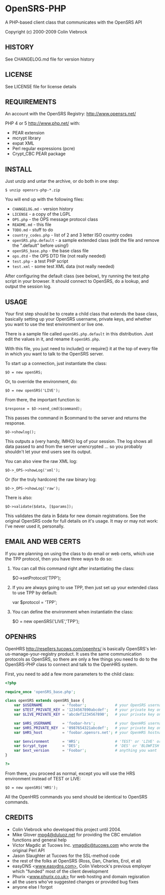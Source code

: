 # OpenSRS-PHP

A PHP-based client class that communicates with the OpenSRS API

Copyright (c) 2000-2009 Colin Viebrock


## HISTORY

See CHANGELOG.md file for version history


## LICENSE

See LICENSE file for license details


## REQUIREMENTS

An account with the OpenSRS Registry: <http://www.opensrs.net/>

PHP 4 or 5 <http://www.php.net/> with:

- PEAR extension
- mcrypt library
- expat XML
- Perl regular expressions (pcre)
- Crypt_CBC PEAR package


## INSTALL

Just unzip and untar the archive, or do both in one step:

```
$ unzip opensrs-php-*.zip
```

You will end up with the following files:

- `CHANGELOG.md` - version history
- `LICENSE` - a copy of the LGPL
- `OPS.php` - the OPS message protocol class
- `README.md` - this file
- `TODO.md` - stuff to do
- `country_codes.php` - list of 2 and 3 letter ISO country codes
- `openSRS.php.default` - a sample extended class (edit the file and remove the ".default" before using!)
- `openSRS_base.php` - the base class file
- `ops.dtd` - the OPS DTD file (not really needed)
- `test.php` - a test PHP script
- `test.xml` - some test XML data (not really needed)

After configuring the default class (see below), try running the test.php
script in your browser. It should connect to OpenSRS, do a lookup, and
output the session log.


## USAGE

Your first step should be to create a child class that extends the base
class, basically setting up your OpenSRS username, private keys, and
whether you want to use the test environment or live one.

There is a sample file called `openSRS.php.default` in this distribution.  Just
edit the values in it, and rename it `openSRS.php`.

With this file, you just need to include() or require() it at the top of every
file in which you want to talk to the OpenSRS server.

To start up a connection, just instantiate the class:

	$O = new openSRS;

Or, to override the environment, do:

	$O = new openSRS('LIVE');

From there, the important function is:

	$response = $O->send_cmd($command);

This passes the command in $command to the server and returns the response.

	$O->showlog();

This outputs a (very handy, IMHO) log of your session.  The log shows all
data passed to and from the server unencrypted ... so you probably shouldn't
let your end users see its output.

You can also view the raw XML log:

	$O->_OPS->showLog('xml');

Or (for the truly hardcore) the raw binary log:

	$O->_OPS->showLog('raw');

There is also:

	$O->validate($data, [$params]);

This validates the data in $data for new domain registrations.  See the original
OpenSRS code for full details on it's usage.  It may or may not work: I've never
used it, personally.


## EMAIL AND WEB CERTS

If you are planning on using the class to do email or web certs, which use the
TPP protocol, then you have three ways to do so:

1) You can call this command right after instantiating the class:

	$O->setProtocol('TPP');

2) If you are always going to use TPP, then just set up your extended class to
use TPP by default:

	var $protocol = 'TPP';

3) You can define the environment when instantiatin the class:

    $O = new openSRS('LIVE','TPP');


## OPENHRS

OpenHRS <http://resellers.tucows.com/openhrs/> is basically OpenSRS's let-
us-manage-your-registry product.  It uses the same communication protocols
as OpenSRS, so there are only a few things you need to do to the OpenSRS-PHP
class to connect and talk to the OpenHRS system.

First, you need to add a few more parameters to the child class:

```php
<?php

require_once 'openSRS_base.php';

class openSRS extends openSRS_base {
	var $USERNAME         = 'foobar';             # your OpenSRS username
    var $TEST_PRIVATE_KEY = '1234567890abcdef';   # your private key on the test (horizon) server
    var $LIVE_PRIVATE_KEY = 'abcdef1234567890';   # your private key on the live server

    var $HRS_USERNAME     = 'foobar-hrs';         # your OpenHRS username
    var $HRS_PRIVATE_KEY  = '0987654321abcdef';   # your private key on the HRS server
    var $HRS_host         = 'foobar.opensrs.net'; # your OpenHRS hostname

    var $environment      = 'HRS';                # 'TEST' or 'LIVE' or 'HRS'
    var $crypt_type       = 'DES';                # 'DES' or 'BLOWFISH'
    var $ext_version      = 'Foobar';             # anything you want
}

?>
```

From there, you proceed as normal, except you will use the HRS environment instead
of TEST or LIVE:

    $O = new openSRS('HRS');

All the OpenHRS commands you send should be identical to OpenSRS commands.


## CREDITS

- Colin Viebrock who developed this project until 2004.
- Mike Glover <mpg4@duluoz.net> for providing the CBC emulation functions
  and general help
- Victor Magdic at Tucows Inc. <vmagdic@tucows.com> who wrote the original
  Perl API
- Jason Slaughter at Tucows for the SSL-method code
- the rest of the folks at OpenSRS (Ross, Dan, Charles, Erol, et al)
- easyDNS <www.easydns.com>, Colin Viebrock's previous employer which "funded"
  most of the client development
- Phurix <www.phurix.co.uk> for web hosting and domain regisration
- all the users who've suggested changes or provided bug fixes
- anyone else I forgot
